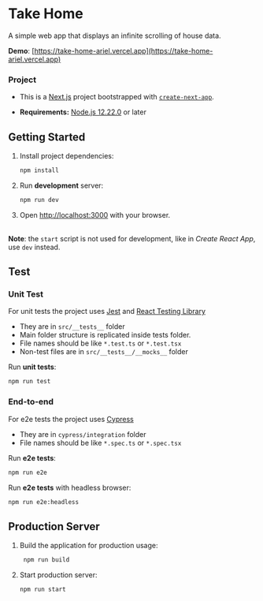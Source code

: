 # Take Home
A simple web app that displays an infinite scrolling of house data.

**Demo**: [https://take-home-ariel.vercel.app](https://take-home-ariel.vercel.app)

### Project
- This is a [Next.js](https://nextjs.org/) project bootstrapped with [`create-next-app`](https://github.com/vercel/next.js/tree/canary/packages/create-next-app).

- **Requirements:** [Node.js 12.22.0](https://nodejs.org/) or later

## Getting Started

1. Install project dependencies:
    ```bash
    npm install
    ```

2. Run **development** server:
    ```bash
    npm run dev
    ```

3. Open [http://localhost:3000](http://localhost:3000) with your browser.

\
**Note**: the `start` script is not used for development, like in *Create React App*, use `dev` instead.

## Test

### Unit Test

For unit tests the project uses [Jest](https://jestjs.io/) and [React Testing Library](https://testing-library.com/docs/react-testing-library/intro/)

- They are in ```src/__tests__``` folder
- Main folder structure is replicated inside tests folder.
- File names should be like ```*.test.ts``` or ```*.test.tsx```
- Non-test files are in ```src/__tests__/__mocks__``` folder

Run **unit tests**:
```bash
npm run test
```

### End-to-end

For e2e tests the project uses [Cypress](https://www.cypress.io/)

- They are in ```cypress/integration``` folder
- File names should be like ```*.spec.ts``` or ```*.spec.tsx```

Run **e2e tests**:
```bash
npm run e2e
```

Run **e2e tests** with headless browser:
```bash
npm run e2e:headless
```

## Production Server

1. Build the application for production usage:
   ```bash
    npm run build
    ```
2. Start production server:
    ```bash
    npm run start
    ```
